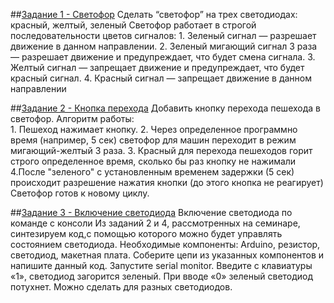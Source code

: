 ##[Задание 1 - Светофор](https://www.tinkercad.com/things/1Cb6jgITdFC-sem1hw1?sharecode=vcz8zuGSwBGju6YvujYlvM0PZUnEdSDWbeQ-RK-alOU)
    Сделать “светофор” на трех светодиодах: красный, желтый, зеленый Светофор работает в строгой последовательности цветов сигналов:
     1. Зеленый сигнал — разрешает движение в данном направлении. 
     2. Зеленый мигающий сигнал 3 раза — разрешает движение и предупреждает, что будет смена сигнала. 
     3. Желтый сигнал — запрещает движение и предупреждает, что будет красный сигнал. 
     4. Красный сигнал — запрещает движение в данном направлении

##[Задание 2 - Кнопка перехода](https://www.tinkercad.com/things/b4ZyKeEMvPy-sem1hw2?sharecode=LAHE0Ii8nSMSBmQtsu0lFTYEZndLc8MvxXRgSoe21gs)
    Добавить кнопку перехода пешехода в светофор. Алгоритм работы:   
    1. Пешеход нажимает кнопку. 
    2. Через определенное программно время (например, 5 сек) светофор для машин переходит в режим мигающий-желтый 3 раза. 
    3. Красный для перехода пешеходов горит строго определенное время, сколько бы раз кнопку не нажимали 
    4.После "зеленого" с установленным временем задержки (5 сек) происходит разрешение нажатия кнопки (до этого кнопка не реагирует) 
    Светофор готов к новому циклу. 
    
##[Задание 3 - Включение светодиода](https://www.tinkercad.com/things/aMdrOVOEldE-sem1hw3?sharecode=KckLOlbkK2YaxtaA438604Le3_JNatC4311KdIZSHSE)
    Включение светодиода по команде с консоли Из заданий 2 и 4, рассмотренных на семинаре, синтезируем код,с помощью которого можно будет управлять состоянием светодиода. Необходимые компоненты: Arduino, резистор, светодиод, макетная плата. Соберите цепи из указанных компонентов и напишите данный код. Запустите serial monitor. Введите с клавиатуры «1», светодиод загорится зеленый. При вводе «0» зеленый светодиод потухнет.  Можно сделать для разных светодиодов.